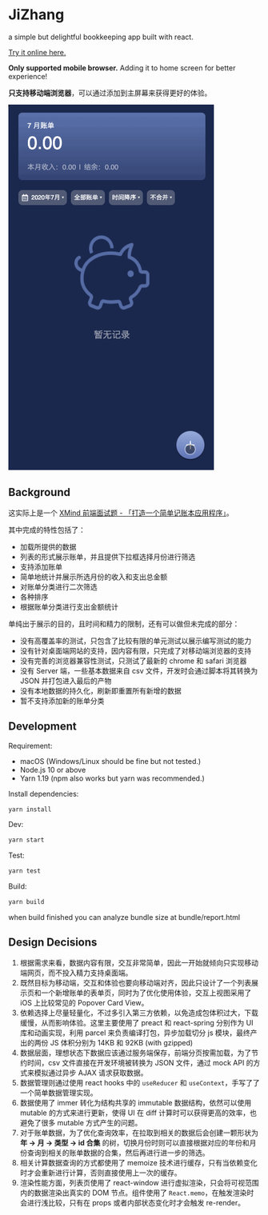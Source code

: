 # JiZhang

a simple but delightful bookkeeping app built with react.

[Try it online here.](http://zoubingwu.com/jizhang)

**Only supported mobile browser.** Adding it to home screen for better experience!

**只支持移动端浏览器**，可以通过添加到主屏幕来获得更好的体验。

![](./preview.gif)

## Background

这实际上是一个 [XMind 前端面试题 - 「打造一个简单记账本应用程序」](https://github.com/xmindltd/hiring/blob/master/frontend-1/README.md)。

其中完成的特性包括了：

- 加载所提供的数据
- 列表的形式展示账单，并且提供下拉框选择月份进行筛选
- 支持添加账单
- 简单地统计并展示所选月份的收入和支出总金额
- 对账单分类进行二次筛选
- 各种排序
- 根据账单分类进行支出金额统计

单纯出于展示的目的，且时间和精力的限制，还有可以做但未完成的部分：

- 没有高覆盖率的测试，只包含了比较有限的单元测试以展示编写测试的能力
- 没有针对桌面端网站的支持，因内容有限，只完成了对移动端浏览器的支持
- 没有完善的浏览器兼容性测试，只测试了最新的 chrome 和 safari 浏览器
- 没有 Server 端，一些基本数据来自 csv 文件，开发时会通过脚本将其转换为 JSON 并打包进入最后的产物
- 没有本地数据的持久化，刷新即重置所有新增的数据
- 暂不支持添加新的账单分类

## Development

Requirement:

- macOS (Windows/Linux should be fine but not tested.)
- Node.js 10 or above
- Yarn 1.19 (npm also works but yarn was recommended.)

Install dependencies:

```sh
yarn install
```

Dev:

```sh
yarn start
```

Test:

```sh
yarn test
```

Build:

```sh
yarn build
```

when build finished you can analyze bundle size at bundle/report.html

## Design Decisions

1. 根据需求来看，数据内容有限，交互非常简单，因此一开始就倾向只实现移动端网页，而不投入精力支持桌面端。
2. 既然目标为移动端，交互和体验也要向移动端对齐，因此只设计了一个列表展示页和一个新增账单的表单页，同时为了优化使用体验，交互上视图采用了 iOS 上比较常见的 Popover Card View。
3. 依赖选择上尽量轻量化，不过多引入第三方依赖，以免造成包体积过大，下载缓慢，从而影响体验。这里主要使用了 preact 和 react-spring 分别作为 UI 库和动画实现，利用 parcel 来负责编译打包，异步加载切分 js 模块，最终产出的两份 JS 体积分别为 14KB 和 92KB (with gzipped)
4. 数据层面，理想状态下数据应该通过服务端保存，前端分页按需加载，为了节约时间，csv 文件直接在开发环境被转换为 JSON 文件，通过 mock API 的方式来模拟通过异步 AJAX 请求获取数据。
5. 数据管理则通过使用 react hooks 中的 `useReducer` 和 `useContext`，手写了了一个简单数据管理实现。
6. 数据使用了 immer 转化为结构共享的 immutable 数据结构，依然可以使用 mutable 的方式来进行更新，使得 UI 在 diff 计算时可以获得更高的效率，也避免了很多 mutable 方式产生的问题。
7. 对于账单数据，为了优化查询效率，在拉取到相关的数据后会创建一颗形状为 **年 -> 月 -> 类型 -> id 合集** 的树，切换月份时则可以直接根据对应的年份和月份查询到相关的账单数据的合集，然后再进行进一步的筛选。
8. 相关计算数据查询的方式都使用了 memoize 技术进行缓存，只有当依赖变化时才会重新进行计算，否则直接使用上一次的缓存。
9. 渲染性能方面，列表页使用了 react-window 进行虚拟渲染，只会将可视范围内的数据渲染出真实的 DOM 节点。组件使用了 `React.memo`，在触发渲染时会进行浅比较，只有在 props 或者内部状态变化时才会触发 re-render。
